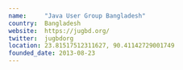 ```yaml
---
name:     "Java User Group Bangladesh"
country:  Bangladesh
website:  https://jugbd.org/
twitter:  jugbdorg
location: 23.81517512311627, 90.41142729001749
founded_date: 2013-08-23
---
```

